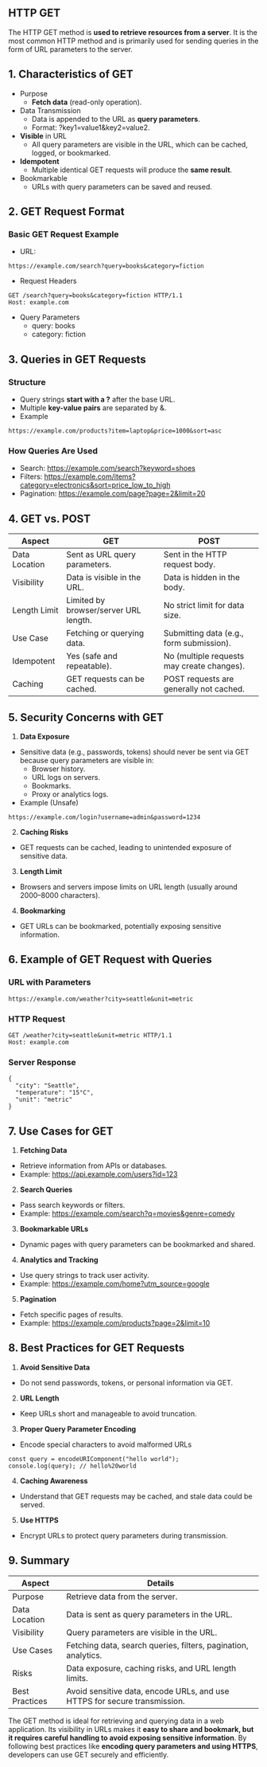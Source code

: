 ## HTTP GET
The HTTP GET method is **used to retrieve resources from a server**. It is the most common HTTP method and is primarily used for sending queries in the form of URL parameters to the server.

## 1. Characteristics of GET
  - Purpose
    - **Fetch data** (read-only operation).
  - Data Transmission
    - Data is appended to the URL as **query parameters**.
    - Format: ?key1=value1&key2=value2.
  - **Visible** in URL
    - All query parameters are visible in the URL, which can be cached, logged, or bookmarked.
  - **Idempotent**
    - Multiple identical GET requests will produce the **same result**.
  - Bookmarkable
    - URLs with query parameters can be saved and reused.

## 2. GET Request Format

### Basic GET Request Example
  - URL:
```
https://example.com/search?query=books&category=fiction
```

  - Request Headers
```
GET /search?query=books&category=fiction HTTP/1.1
Host: example.com
```

  - Query Parameters
    - query: books
    - category: fiction

## 3. Queries in GET Requests
### Structure
  - Query strings **start with a ?** after the base URL.
  - Multiple **key-value pairs** are separated by &.
  - Example
```
https://example.com/products?item=laptop&price=1000&sort=asc
```

### How Queries Are Used
  - Search: https://example.com/search?keyword=shoes
  - Filters: https://example.com/items?category=electronics&sort=price_low_to_high
  - Pagination: https://example.com/page?page=2&limit=20

## 4. GET vs. POST

| Aspect | GET | POST |
| ------ | --- | ---- |
| Data Location | Sent as URL query parameters. | Sent in the HTTP request body. |
| Visibility | Data is visible in the URL. | Data is hidden in the body. |
| Length Limit | Limited by browser/server URL length. | No strict limit for data size. |
| Use Case | Fetching or querying data. | Submitting data (e.g., form submission). |
| Idempotent | Yes (safe and repeatable). | No (multiple requests may create changes). |
| Caching | GET requests can be cached. | POST requests are generally not cached. |

## 5. Security Concerns with GET
1. **Data Exposure**
  - Sensitive data (e.g., passwords, tokens) should never be sent via GET because query parameters are visible in:
    - Browser history.
    - URL logs on servers.
    - Bookmarks.
    - Proxy or analytics logs.
  - Example (Unsafe)
```
https://example.com/login?username=admin&password=1234
```

2. **Caching Risks**
  - GET requests can be cached, leading to unintended exposure of sensitive data.
3. **Length Limit**
  - Browsers and servers impose limits on URL length (usually around 2000–8000 characters).
4. **Bookmarking**
  - GET URLs can be bookmarked, potentially exposing sensitive information.


## 6. Example of GET Request with Queries

### URL with Parameters
```
https://example.com/weather?city=seattle&unit=metric
```

### HTTP Request
```
GET /weather?city=seattle&unit=metric HTTP/1.1
Host: example.com
```

### Server Response
```
{
  "city": "Seattle",
  "temperature": "15°C",
  "unit": "metric"
}
```

## 7. Use Cases for GET
1. **Fetching Data**
  - Retrieve information from APIs or databases.
  - Example: https://api.example.com/users?id=123
2. **Search Queries**
  - Pass search keywords or filters.
  - Example: https://example.com/search?q=movies&genre=comedy
3. **Bookmarkable URLs**
  - Dynamic pages with query parameters can be bookmarked and shared.
4. **Analytics and Tracking**
  - Use query strings to track user activity.
  - Example: https://example.com/home?utm_source=google
5. **Pagination**
  - Fetch specific pages of results.
  - Example: https://example.com/products?page=2&limit=10

## 8. Best Practices for GET Requests
1. **Avoid Sensitive Data**
  - Do not send passwords, tokens, or personal information via GET.
2. **URL Length**
  - Keep URLs short and manageable to avoid truncation.
3. **Proper Query Parameter Encoding**
  - Encode special characters to avoid malformed URLs
```
const query = encodeURIComponent("hello world");
console.log(query); // hello%20world
```
4. **Caching Awareness**
  - Understand that GET requests may be cached, and stale data could be served.
5. **Use HTTPS**
  - Encrypt URLs to protect query parameters during transmission.


## 9. Summary

| Aspect | Details |
| ------ | ------- |
| Purpose | Retrieve data from the server. |
| Data Location | Data is sent as query parameters in the URL. |
| Visibility | Query parameters are visible in the URL. |
| Use Cases | Fetching data, search queries, filters, pagination, analytics. |
| Risks | Data exposure, caching risks, and URL length limits. |
| Best Practices | Avoid sensitive data, encode URLs, and use HTTPS for secure transmission. |

The GET method is ideal for retrieving and querying data in a web application. Its visibility in URLs makes it **easy to share and bookmark, but it requires careful handling to avoid exposing sensitive information**. By following best practices like **encoding query parameters and using HTTPS**, developers can use GET securely and efficiently.